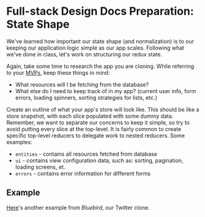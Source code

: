 # Full-stack Design Docs Preparation: State Shape

We've learned how important our state shape (and normalization) is to our keeping our application logic simple as our app scales.
Following what we've done in class, let's work on structuring our redux state.

Again, take some time to research the app you are cloning. While referring to your [MVPs][mvps], keep these things in mind:
- What resources will I be fetching from the database?
- What else do I need to keep track of in my app? (current user info, form errors, loading spinners, sorting strategies for lists, etc.)

[mvps]: ../../proposal/mvp-list.md

Create an outline of what your app's store will look like. This should be like a store snapshot, with each slice populated with some dummy data. Remember, we want to separate our concerns to keep it simple, so try to avoid putting every slice at the top-level. It is fairly common to create specific top-level reducers to delegate work to nested reducers. Some examples:

* `entities` - contains all resources fetched from database
* `ui` - contains view configuration data, such as: sorting, pagination, loading screens, et.
* `errors` - contains error information for different forms

## Example

[Here][bluebird]'s another example from _Bluebird_, our Twitter clone.

[bluebird]: https://github.com/appacademy/bluebird/wiki/sample-state